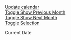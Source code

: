 <a href="#" id="updateCalendar">Update calendar</a>  
<a href="#" id="togglePrevMonth">Toggle Show Previous Month</a>  
<a href="#" id="toggleNextMonth">Toggle Show Next Month</a>  
<a href="#" id="toggleSelection">Toggle Selection</a>  

Current Date
